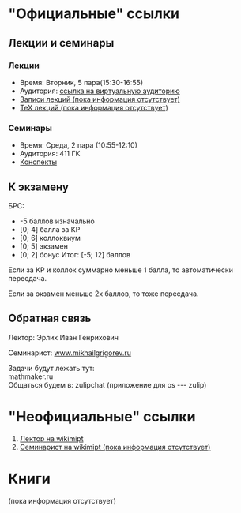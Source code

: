 # "Официальные" ссылки

## Лекции и семинары
### Лекции  
- Время: Вторник, 5 пара(15:30-16:55)
- Аудитория: [ссылка на виртуальную аудиторию](https://mipt.ru/education/elektronnoe-obuchenie/virtualRooms/AZ.php)
- [Записи лекций (пока информация отсутствует)]()
- [ТеХ лекций (пока информация отсутствует)]()

### Семинары  
- Время: Среда, 2 пара (10:55-12:10)
- Аудитория: 411 ГК
- [Конспекты](https://drive.google.com/drive/folders/1ofoZAiQtgMIzhG29yC2liXARtV4u5art?usp=sharing)

## К экзамену
БРС:   
- -5 баллов изначально 
- [0; 4] балла за КР
- [0; 6] коллоквиум
- [0; 5] экзамен
- [0; 2] бонус
Итог: [-5; 12] баллов

Если за КР и коллок суммарно меньше 1 балла, то автоматически пересдача.

Если за экзамен меньше 2х баллов, то тоже пересдача.

## Обратная связь
Лектор: Эрлих Иван Генрихович

Семинарист: www.mikhailgrigorev.ru  

Задачи будут лежать тут:  
mathmaker.ru   
Общаться будем в: zulipchat (приложение для os --- zulip)  

# "Неофициальные" ссылки
1. [Лектор на wikimipt](http://wikimipt.org/wiki/%D0%AD%D1%80%D0%BB%D0%B8%D1%85_%D0%98%D0%B2%D0%B0%D0%BD_%D0%93%D0%B5%D0%BD%D1%80%D0%B8%D1%85%D0%BE%D0%B2%D0%B8%D1%87)  
1. [Семинарист на wikimipt (пока информация отсутствует)]()  

# Книги
(пока информация отсутствует)
